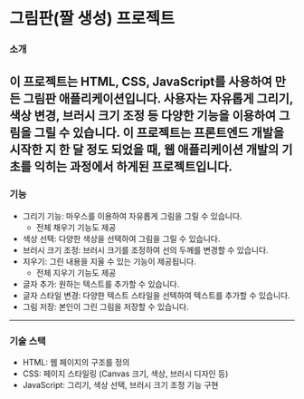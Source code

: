# 그림판(짤 생성) 프로젝트
### 소개
이 프로젝트는 HTML, CSS, JavaScript를 사용하여 만든 그림판 애플리케이션입니다. 사용자는 자유롭게 그리기, 색상 변경, 브러시 크기 조정 등 다양한 기능을 이용하여 그림을 그릴 수 있습니다. 이 프로젝트는 프론트엔드 개발을 시작한 지 한 달 정도 되었을 때, 웹 애플리케이션 개발의 기초를 익히는 과정에서 하게된 프로젝트입니다.
---
### 기능
- 그리기 기능: 마우스를 이용하여 자유롭게 그림을 그릴 수 있습니다.
  - 전체 채우기 기능도 제공
- 색상 선택: 다양한 색상을 선택하여 그림을 그릴 수 있습니다.
- 브러시 크기 조정: 브러시 크기를 조정하여 선의 두께를 변경할 수 있습니다.
- 지우기: 그린 내용을 지울 수 있는 기능이 제공됩니다.
  - 전체 지우기 기능도 제공
- 글자 추가: 원하는 텍스트를 추가할 수 있습니다.
- 글자 스타일 변경: 다양한 텍스트 스타일을 선텍하여 텍스트를 추가할 수 있습니다.
- 그림 저장: 본인이 그린 그림을 저장할 수 있습니다.
---
### 기술 스택
- HTML: 웹 페이지의 구조를 정의
- CSS: 페이지 스타일링 (Canvas 크기, 색상, 브러시 디자인 등)
- JavaScript: 그리기, 색상 선택, 브러시 크기 조정 기능 구현
